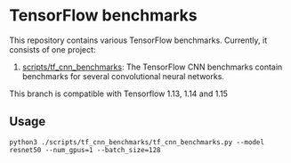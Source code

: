 # TensorFlow benchmarks
This repository contains various TensorFlow benchmarks. Currently, it consists of one project:

1. [scripts/tf_cnn_benchmarks](https://github.com/tensorflow/benchmarks/tree/master/scripts/tf_cnn_benchmarks): The TensorFlow CNN benchmarks contain benchmarks for several convolutional neural networks.

This branch is compatible with Tensorflow 1.13, 1.14 and 1.15

## Usage

```
python3 ./scripts/tf_cnn_benchmarks/tf_cnn_benchmarks.py --model resnet50 --num_gpus=1 --batch_size=128
```
